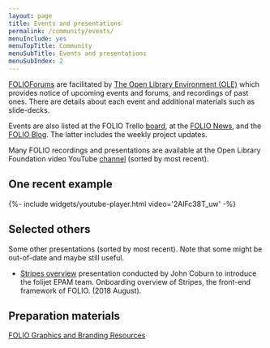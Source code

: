 ```yaml
---
layout: page
title: Events and presentations
permalink: /community/events/
menuInclude: yes
menuTopTitle: Community
menuSubTitle: Events and presentations
menuSubIndex: 2
---
```


[FOLIOForums](https://www.openlibraryenvironment.org/archives/category/olfforum) are facilitated by [The Open Library Environment (OLE)](https://www.openlibraryenvironment.org) which provides notice of upcoming events and forums, and recordings of past ones.
There are details about each event and additional materials such as slide-decks.

Events are also listed at the FOLIO Trello [board](https://trello.com/b/A27ucwg8/events),
at the [FOLIO News](https://www.folio.org/about/news-events/),
and the [FOLIO Blog](https://www.folio.org/blog/).
The latter includes the weekly project updates.

Many FOLIO recordings and presentations are available at the Open Library Foundation video YouTube
[channel](https://www.youtube.com/channel/UC4Vs5mb1qgOXPZgso1LESUw/videos?sort=dd&view=0&flow=grid)
(sorted by most recent).

## One recent example

<div class="widget">
{%- include widgets/youtube-player.html video='2AlFc38T_uw' -%}
</div>

## Selected others

Some other presentations (sorted by most recent). Note that some might be out-of-date and maybe still useful.

* <a id="stripes-coburn-2018-08"></a> [Stripes overview](https://drive.google.com/open?id=1ZofmC94wgg6Vw5JirymW7Kt1ycqVU4E1)
presentation conducted by John Coburn to introduce the folijet EPAM team.
Onboarding overview of Stripes, the front-end framework of FOLIO. (2018 August).

## Preparation materials

[FOLIO Graphics and Branding Resources](https://wiki.folio.org/display/OUTREACH/FOLIO+Graphics+and+Branding+Resources)
